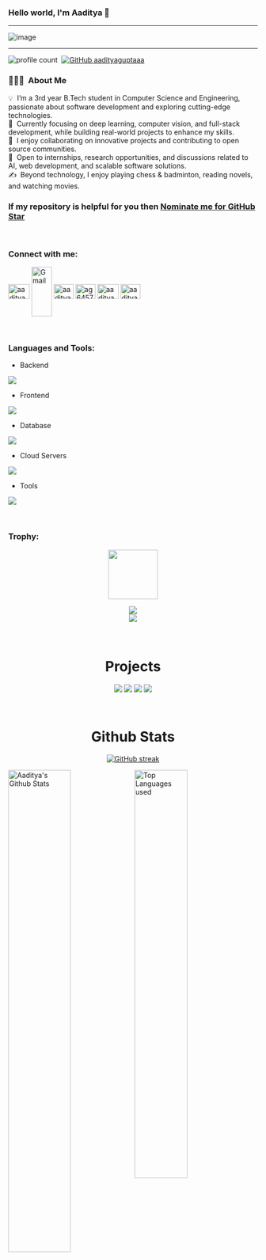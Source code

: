 ### Hello world, I'm Aaditya  👋 

-----

<p align="center">
 
![image](https://user-images.githubusercontent.com/61057666/169029838-74df663d-2e62-4d77-bdff-b43f7d63f00f.png)

</p>

-----

![profile count](https://komarev.com/ghpvc/?username=aadityaguptaaa&color=red)&nbsp;
[![GitHub aadityaguptaaa](https://img.shields.io/github/followers/aadityaguptaaa?label=follow&style=social)](https://github.com/aadityaguptaaa)&nbsp;
### 👨🏻‍💻 &nbsp;About Me

💡 &nbsp;I’m a 3rd year B.Tech student in Computer Science and Engineering, passionate about software development and exploring cutting-edge technologies.  
🌱 &nbsp;Currently focusing on deep learning, computer vision, and full-stack development, while building real-world projects to enhance my skills.  
🤝 &nbsp;I enjoy collaborating on innovative projects and contributing to open source communities.  
💬 &nbsp;Open to internships, research opportunities, and discussions related to AI, web development, and scalable software solutions.  
✍️ &nbsp;Beyond technology, I enjoy playing chess & badminton, reading novels, and watching movies.  


### If my repository is helpful for you then [Nominate me for GitHub Star](https://stars.github.com/nominate/)

<br>

### Connect with me:

<p align="left">
<a href="https://linkedin.com/in/aadityaxgupta" target="blank"><img align="center" src="https://raw.githubusercontent.com/rahuldkjain/github-profile-readme-generator/master/src/images/icons/Social/linked-in-alt.svg" alt="aadityaxgupta" height="30" width="43" /></a>
<a href="mailto:aadityavidit@gmail.com" target="_blank"><img align="center" src="https://img.icons8.com/color/48/gmail-new.png" alt="Gmail" height="100" width="41" /></a>
<a href="https://www.leetcode.com/aadityaguptaa" target="blank"><img align="center" src="https://raw.githubusercontent.com/rahuldkjain/github-profile-readme-generator/master/src/images/icons/Social/leet-code.svg" alt="aadityaguptaa" height="30" width="40" /></a>
<a href="https://www.hackerrank.com/ag6457" target="blank"><img align="center" src="https://raw.githubusercontent.com/rahuldkjain/github-profile-readme-generator/master/src/images/icons/Social/hackerrank.svg" alt="ag6457" height="30" width="40" /></a>
<a href="https://instagram.com/aadityaxg" target="blank"><img align="center" src="https://raw.githubusercontent.com/rahuldkjain/github-profile-readme-generator/master/src/images/icons/Social/instagram.svg" alt="aadityaxg" height="30" width="43" /></a>
<a href="https://www.codechef.com/users/aadityaxg" target="blank"><img align="center" src="https://cdn.jsdelivr.net/npm/simple-icons@3.1.0/icons/codechef.svg" alt="aadityaxg" height="30" width="40" /></a>


</p>


<br>


<h3 align="left">Languages and Tools:</h3>

- Backend
<p align="left">
  <a href="https://skillicons.dev">
    <img src="https://skillicons.dev/icons?i=php,java,nodejs,py,spring,flask,fastapi,express,nestjs" />
  </a>
</p>

- Frontend
<p align="left">
  <a href="https://skillicons.dev">
    <img src="https://skillicons.dev/icons?i=ts,js,react,nextjs,tailwind,materialui" />
  </a>
</p>

- Database
<p align="left">
  <a href="https://skillicons.dev">
    <img src="https://skillicons.dev/icons?i=mongodb,mysql,postgresql" />
  </a>
</p>

- Cloud Servers
<p align="left">
  <a href="https://skillicons.dev">
    <img src="https://skillicons.dev/icons?i=azure,aws,gcp,firebase,cloudflare" />
  </a>
</p>

- Tools
<p align="left">
  <a href="https://skillicons.dev">
    <img src="https://skillicons.dev/icons?i=git,github,docker,figma,xd,idea,vscode,postman,linux" />
  </a>
</p>

<br/>

<!-- <img src="https://i.imgur.com/dBaSKWF.gif" height="20" width="100%"> -->
<h3 align="left">Trophy:</h3>

<p align="center">
<img src="https://media.tenor.com/0ENB5HuTH0gAAAAi/trophy-beker.gif"  width="100px" height="100px"></p>
  
<div align="center">
<img src="https://github-profile-trophy.vercel.app/?username=supuna97&theme=matrix&no-bg=true&no-frame=true&row=1&column=4&title=MultiLanguage,Commits,PullRequest,Reviews">
 </div>

<div align="center">
<img src="https://github-profile-trophy.vercel.app/?username=supuna97&theme=matrix&no-bg=true&no-frame=true&row=1&column=4&title=Repositories,Organizations,Stars,Followers">
 </div>
 <br><br>




<h1 align="center">Projects</h1>

</div>
<div  align="center">
 
<a href="https://aadityaguptaaa.github.io/My-Portfolio/"><img src="https://github-readme-stats.vercel.app/api/pin/?username=aadityaguptaaa&repo=My-Portfolio&show_icons=true&theme=great-gatsby" ></a>
<a href="https://resume-craftx.netlify.app/"><img src="https://github-readme-stats.vercel.app/api/pin/?username=aadityaguptaaa&repo=Resume-Craft&show_icons=true&theme=great-gatsby" ></a>
<a href="https://aadityaguptaaa.github.io/weather-app/"><img src="https://github-readme-stats.vercel.app/api/pin/?username=aadityaguptaaa&repo=weather-app-&show_icons=true&theme=great-gatsby"></a>
<a href="https://aadityaguptaaa.github.io/qr-code-generator/"><img src="https://github-readme-stats.vercel.app/api/pin/?username=aadityaguptaaa&repo=qr-code-generator&show_icons=true&theme=great-gatsby&cache_seconds=10"></a>
</div>




<br>



<h1 align="center">Github Stats</h1>

<div align="center">
  
[![GitHub streak](https://github-readme-streak-stats.herokuapp.com/?user=aadityaguptaaa&theme=highcontrast)](https://github.com/DenverCoder1/github-readme-streak-stats)

</div>

<img align="left" alt="Aaditya's Github Stats" src="https://github-readme-stats.vercel.app/api?username=aadityaguptaaa&theme=midnight-purple&show_icons=true&show=reviews,prs_merged,prs_merged_percentage&hide=contribs,issues" width="50%" />

<img alt="Top Languages used" src="https://github-readme-stats.vercel.app/api/top-langs/?username=aadityaguptaaa&layout=compact&theme=dark" width="46%" />

<br>
